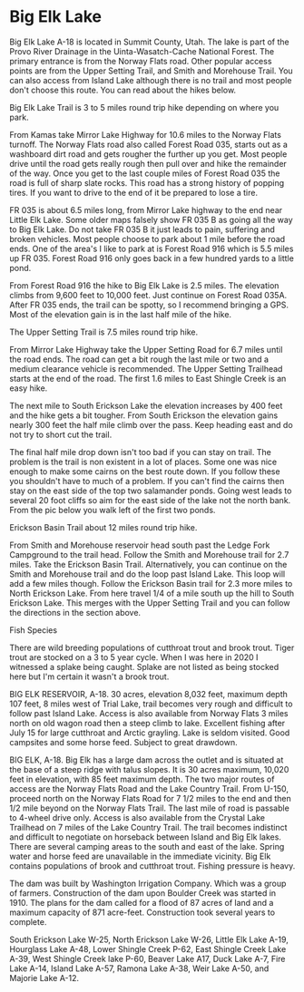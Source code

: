 # Big Elk Lake

Big Elk Lake A-18 is located in Summit County, Utah. The lake is part of the Provo River Drainage in the Uinta-Wasatch-Cache National Forest. The primary entrance is from the Norway Flats road. Other popular access points are from the Upper Setting Trail, and Smith and Morehouse Trail. You can also access from Island Lake although there is no trail and most people don't choose this route. You can read about the hikes below.

Big Elk Lake Trail is 3 to 5 miles round trip hike depending on where you park.

From Kamas take Mirror Lake Highway for 10.6 miles to the Norway Flats turnoff. The Norway Flats road also called Forest Road 035, starts out as a washboard dirt road and gets rougher the further up you get. Most people drive until the road gets really rough then pull over and hike the remainder of the way. Once you get to the last couple miles of Forest Road 035 the road is full of sharp slate rocks. This road has a strong history of popping tires. If you want to drive to the end of it be prepared to lose a tire.

FR 035 is about 6.5 miles long, from Mirror Lake highway to the end near Little Elk Lake. Some older maps falsely show FR 035 B as going all the way to Big Elk Lake. Do not take FR 035 B it just leads to pain, suffering and broken vehicles. Most people choose to park about 1 mile before the road ends. One of the area's I like to park at is Forest Road 916 which is 5.5 miles up FR 035. Forest Road 916 only goes back in a few hundred yards to a little pond.

From Forest Road 916 the hike to Big Elk Lake is 2.5 miles. The elevation climbs from 9,600 feet to 10,000 feet. Just continue on Forest Road 035A. After FR 035 ends, the trail can be spotty, so I recommend bringing a GPS. Most of the elevation gain is in the last half mile of the hike.

The Upper Setting Trail is 7.5 miles round trip hike.

From Mirror Lake Highway take the Upper Setting Road for 6.7 miles until the road ends. The road can get a bit rough the last mile or two and a medium clearance vehicle is recommended. The Upper Setting Trailhead starts at the end of the road. The first 1.6 miles to East Shingle Creek is an easy hike.

The next mile to South Erickson Lake the elevation increases by 400 feet and the hike gets a bit tougher. From South Erickson the elevation gains nearly 300 feet the half mile climb over the pass. Keep heading east and do not try to short cut the trail.

The final half mile drop down isn't too bad if you can stay on trail. The problem is the trail is non existent in a lot of places. Some one was nice enough to make some cairns on the best route down. If you follow these you shouldn't have to much of a problem. If you can't find the cairns then stay on the east side of the top two salamander ponds. Going west leads to several 20 foot cliffs so aim for the east side of the lake not the north bank. From the pic below you walk left of the first two ponds.

Erickson Basin Trail about 12 miles round trip hike.

From Smith and Morehouse reservoir head south past the Ledge Fork Campground to the trail head. Follow the Smith and Morehouse trail for 2.7 miles. Take the Erickson Basin Trail. Alternatively, you can continue on the Smith and Morehouse trail and do the loop past Island Lake. This loop will add a few miles though. Follow the Erickson Basin trail for 2.3 more miles to North Erickson Lake. From here travel 1/4 of a mile south up the hill to South Erickson Lake. This merges with the Upper Setting Trail and you can follow the directions in the section above.

Fish Species

There are wild breeding populations of cutthroat trout and brook trout. Tiger trout are stocked on a 3 to 5 year cycle. When I was here in 2020 I witnessed a splake being caught. Splake are not listed as being stocked here but I'm certain it wasn't a brook trout.

BIG ELK RESERVOIR, A-18. 30 acres, elevation 8,032 feet, maximum depth 107 feet, 8 miles west of Trial Lake, trail becomes very rough and difficult to follow past Island Lake. Access is also available from Norway Flats 3 miles north on old wagon road then a steep climb to lake. Excellent fishing after July 15 for large cutthroat and Arctic grayling. Lake is seldom visited. Good campsites and some horse feed. Subject to great drawdown.

BIG ELK, A-18. Big Elk has a large dam across the outlet and is situated at the base of a steep ridge with talus slopes. It is 30 acres maximum, 10,020 feet in elevation, with 85 feet maximum depth. The two major routes of access are the Norway Flats Road and the Lake Country Trail. From U-150, proceed north on the Norway Flats Road for 7 1/2 miles to the end and then 1/2 mile beyond on the Norway Flats Trail. The last mile of road is passable to 4-wheel drive only. Access is also available from the Crystal Lake Trailhead on 7 miles of the Lake Country Trail. The trail becomes indistinct and difficult to negotiate on horseback between Island and Big Elk lakes. There are several camping areas to the south and east of the lake. Spring water and horse feed are unavailable in the immediate vicinity. Big Elk contains populations of brook and cutthroat trout. Fishing pressure is heavy.

The dam was built by Washington Irrigation Company. Which was a group of farmers. Construction of the dam upon Boulder Creek was started in 1910. The plans for the dam called for a flood of 87 acres of land and a maximum capacity of 871 acre-feet. Construction took several years to complete.

South Erickson Lake W-25, North Erickson Lake W-26, Little Elk Lake A-19, Hourglass Lake A-48, Lower Shingle Creek P-62, East Shingle Creek Lake A-39, West Shingle Creek lake P-60, Beaver Lake A17, Duck Lake A-7, Fire Lake A-14, Island Lake A-57, Ramona Lake A-38, Weir Lake A-50, and Majorie Lake A-12.